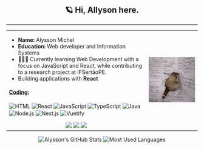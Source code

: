 <h2 align="center">🪐 Hi, Allyson here.</h2>

---

<table>
  <tr>
    <td>
      <ul>
        <li><strong>Name:</strong> Alysson Michel</li>
        <li><strong>Education:</strong> Web developer and Information Systems</li>
        <li>👨🏻‍💻 Currently learning Web Development with a focus on JavaScript and React, while contributing to a research project at IFSertãoPE.</li>
        <li>Building applications with <strong>React</strong></li>
      </ul><h4><ins>Coding:</ins></h4>
      <p>
        <img align="center" alt="HTML" height="30" width="40" src="https://cdn.jsdelivr.net/gh/devicons/devicon/icons/html5/html5-original.svg">
        <img align="center" alt="React" height="30" width="40" src="https://cdn.jsdelivr.net/gh/devicons/devicon/icons/react/react-original.svg">
        <img align="center" alt="JavaScript" height="30" width="40" src="https://cdn.jsdelivr.net/gh/devicons/devicon/icons/javascript/javascript-original.svg">
        <img align="center" alt="TypeScript" height="30" width="40" src="https://cdn.jsdelivr.net/gh/devicons/devicon/icons/typescript/typescript-original.svg">
        <img align="center" alt="Java" height="30" width="40" src="https://cdn.jsdelivr.net/gh/devicons/devicon/icons/java/java-original.svg">
        <img align="center" alt="Node.js" height="30" width="40" src="https://cdn.jsdelivr.net/gh/devicons/devicon/icons/nodejs/nodejs-original.svg">
        <img align="center" alt="Next.js" height="30" width="40" src="https://cdn.jsdelivr.net/gh/devicons/devicon/icons/nextjs/nextjs-original.svg">
        <img align="center" alt="Vuetify" height="30" width="40" src="https://cdn.jsdelivr.net/gh/devicons/devicon/icons/vuetify/vuetify-original.svg">
      </p>
      
<div align="center">
        <a href="mailto:alyssonmichel20@gmail.com"><img src="https://img.shields.io/badge/-Gmail-%23333?style=for-the-badge&logo=gmail&logoColor=white" target="_blank"></a>
        <a href="https://www.linkedin.com/in/alysson-michel-50a227273/" target="_blank"><img src="https://img.shields.io/badge/-LinkedIn-%230077B5?style=for-the-badge&logo=linkedin&logoColor=white" target="_blank"></a>
        <a href="https://discordapp.com/users/1138351681902493756" target="_blank"><img src="https://img.shields.io/badge/-Discord-%235865F2?style=for-the-badge&logo=discord&logoColor=white" target="_blank"></a>
      </div>
    </td>
    <td>
      <img src="images/pinimg.jpeg" width="400" alt="images">
    </td>
  </tr>
</table><div align="center">
  <img height="180em" src="https://github-readme-stats.vercel.app/api?username=ailyson&show_icons=true&theme=blue&title_color=007acc&text_color=ffffff&bg_color=0d1117&locale=en&include_all_commits=true" alt="Alysson's GitHub Stats"/>
  <img height="180em" src="https://github-readme-stats.vercel.app/api/top-langs?username=ailyson&show_icons=true&theme=blue&title_color=007acc&text_color=ffffff&bg_color=0d1117&locale=en&layout=compact" alt="Most Used Languages"/>
</div>